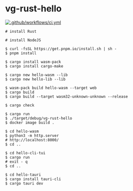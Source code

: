# vg-rust-hello

[![.github/workflows/ci.yml](https://github.com/gurv/vg-rust-hello/actions/workflows/ci.yml/badge.svg)](https://github.com/gurv/vg-rust-hello/actions/workflows/ci.yml)

```
# install Rust

# install NodeJS

$ curl -fsSL https://get.pnpm.io/install.sh | sh -
$ pnpm install

$ cargo install wasm-pack
$ cargo install cargo-make

$ cargo new hello-wasm --lib
$ cargo new hello-lib --lib

$ wasm-pack build hello-wasm --target web
$ cargo build
$ cargo build --target wasm32-unknown-unknown --release

$ cargo check

$ cargo run
$ ./target/debug/vg-rust-hello
$ docker image build .

$ cd hello-wasm
$ python3 -m http.server
# http://localhost:8000/
$ cd ..

$ cd hello-cli-tui
$ cargo run
# exit - q
$ cd ..

$ cd hello-tauri
$ cargo install tauri-cli
$ cargo tauri dev 
```
